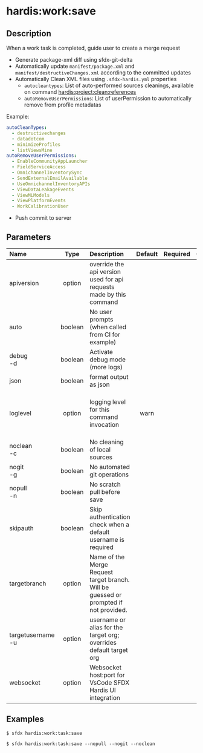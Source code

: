 <!-- This file has been generated with command 'sfdx hardis:doc:plugin:generate'. Please do not update it manually or it may be overwritten -->
# hardis:work:save

## Description

When a work task is completed, guide user to create a merge request

- Generate package-xml diff using sfdx-git-delta
- Automatically update `manifest/package.xml` and `manifest/destructiveChanges.xml` according to the committed updates
- Automatically Clean XML files using `.sfdx-hardis.yml` properties
  - `autocleantypes`: List of auto-performed sources cleanings, available on command [hardis:project:clean:references](https://hardisgroupcom.github.io/sfdx-hardis/hardis/project/clean/references/)
  - `autoRemoveUserPermissions`: List of userPermission to automatically remove from profile metadatas

Example:

```yaml
autoCleanTypes:
  - destructivechanges
  - datadotcom
  - minimizeProfiles
  - listViewsMine
autoRemoveUserPermissions:
  - EnableCommunityAppLauncher
  - FieldServiceAccess
  - OmnichannelInventorySync
  - SendExternalEmailAvailable
  - UseOmnichannelInventoryAPIs
  - ViewDataLeakageEvents
  - ViewMLModels
  - ViewPlatformEvents
  - WorkCalibrationUser
```

- Push commit to server
  

## Parameters

|Name|Type|Description|Default|Required|Options|
|:---|:--:|:----------|:-----:|:------:|:-----:|
|apiversion|option|override the api version used for api requests made by this command||||
|auto|boolean|No user prompts (when called from CI for example)||||
|debug<br/>-d|boolean|Activate debug mode (more logs)||||
|json|boolean|format output as json||||
|loglevel|option|logging level for this command invocation|warn||trace<br/>debug<br/>info<br/>warn<br/>error<br/>fatal|
|noclean<br/>-c|boolean|No cleaning of local sources||||
|nogit<br/>-g|boolean|No automated git operations||||
|nopull<br/>-n|boolean|No scratch pull before save||||
|skipauth|boolean|Skip authentication check when a default username is required||||
|targetbranch|option|Name of the Merge Request target branch. Will be guessed or prompted if not provided.||||
|targetusername<br/>-u|option|username or alias for the target org; overrides default target org||||
|websocket|option|Websocket host:port for VsCode SFDX Hardis UI integration||||

## Examples

```shell
$ sfdx hardis:work:task:save
```

```shell
$ sfdx hardis:work:task:save --nopull --nogit --noclean
```


